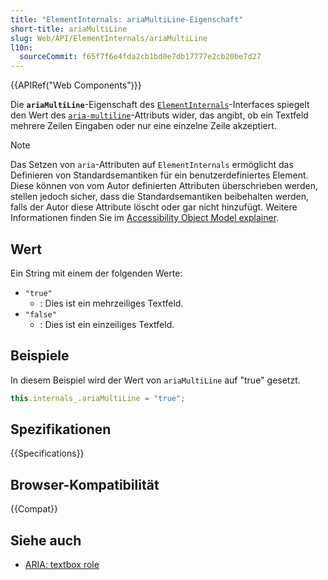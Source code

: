 ```yaml
---
title: "ElementInternals: ariaMultiLine-Eigenschaft"
short-title: ariaMultiLine
slug: Web/API/ElementInternals/ariaMultiLine
l10n:
  sourceCommit: f65f7f6e4fda2cb1bd0e7db17777e2cb20be7d27
---
```


{{APIRef("Web Components")}}

Die **`ariaMultiLine`**-Eigenschaft des [`ElementInternals`](/de/docs/Web/API/ElementInternals)-Interfaces spiegelt den Wert des [`aria-multiline`](/de/docs/Web/Accessibility/ARIA/Reference/Attributes/aria-multiline)-Attributs wider, das angibt, ob ein Textfeld mehrere Zeilen Eingaben oder nur eine einzelne Zeile akzeptiert.

> [!NOTE]
> Das Setzen von `aria`-Attributen auf `ElementInternals` ermöglicht das Definieren von Standardsemantiken für ein benutzerdefiniertes Element. Diese können von vom Autor definierten Attributen überschrieben werden, stellen jedoch sicher, dass die Standardsemantiken beibehalten werden, falls der Autor diese Attribute löscht oder gar nicht hinzufügt. Weitere Informationen finden Sie im [Accessibility Object Model explainer](https://wicg.github.io/aom/explainer.html#default-semantics-for-custom-elements-via-the-elementinternals-object).

## Wert

Ein String mit einem der folgenden Werte:

- `"true"`
  - : Dies ist ein mehrzeiliges Textfeld.
- `"false"`
  - : Dies ist ein einzeiliges Textfeld.

## Beispiele

In diesem Beispiel wird der Wert von `ariaMultiLine` auf "true" gesetzt.

```js
this.internals_.ariaMultiLine = "true";
```

## Spezifikationen

{{Specifications}}

## Browser-Kompatibilität

{{Compat}}

## Siehe auch

- [ARIA: textbox role](/de/docs/Web/Accessibility/ARIA/Reference/Roles/textbox_role)
